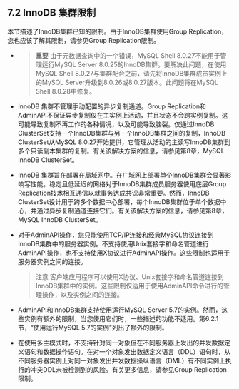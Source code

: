 ## 7.2 InnoDB 集群限制

本节描述了InnoDB集群已知的限制。由于InnoDB集群使用Group Replication，您也应该了解其限制，请参见Group Replication限制。

- > **重要**
  > 由于元数据查询中的一个错误，MySQL Shell 8.0.27不能用于管理运行MySQL Server 8.0.25的InnoDB集群。要解决此问题，在使用MySQL Shell 8.0.27与集群配合之前，请先将InnoDB集群成员实例上的MySQL Server升级到8.0.26或8.0.27版本。此问题将在MySQL Shell 8.0.28中修复。

- InnoDB 集群不管理手动配置的异步复制通道。Group Replication和AdminAPI不保证异步复制仅在主实例上活动，并且状态不会跨实例复制。这可能导致复制不再工作的各种情况，以及可能导致脑裂。仅通过InnoDB ClusterSet支持一个InnoDB集群与另一个InnoDB集群之间的复制，InnoDB ClusterSet从MySQL 8.0.27开始提供，它管理从活动的主读写InnoDB集群到多个只读副本集群的复制。有关该解决方案的信息，请参见第8章，MySQL InnoDB ClusterSet。

- InnoDB 集群旨在部署在局域网中。在广域网上部署单个InnoDB集群会显著影响写性能。稳定且低延迟的网络对于InnoDB集群成员服务器使用底层Group Replication技术相互通信以就事务达成共识非常重要。然而，InnoDB ClusterSet设计用于跨多个数据中心部署，每个InnoDB集群位于单个数据中心，并通过异步复制通道连接它们。有关该解决方案的信息，请参见第8章，MySQL InnoDB ClusterSet。

- 对于AdminAPI操作，您只能使用TCP/IP连接和经典MySQL协议连接到InnoDB集群中的服务器实例。不支持使用Unix套接字和命名管道进行AdminAPI操作，也不支持使用X协议进行AdminAPI操作。这些限制也适用于服务器实例之间的连接。

  > 注意
  > 客户端应用程序可以使用X协议、Unix套接字和命名管道连接到InnoDB集群中的实例。这些限制仅适用于使用AdminAPI命令进行的管理操作，以及实例之间的连接。

- AdminAPI和InnoDB集群支持使用运行MySQL Server 5.7的实例。然而，这些实例有额外的限制，当您使用它们时，一些描述的功能不适用。第6.2.1节，“使用运行MySQL 5.7的实例”列出了额外的限制。

- 在使用多主模式时，不支持针对同一对象但在不同服务器上发出的并发数据定义语句和数据操作语句。在对一个对象发出数据定义语言（DDL）语句时，从不同服务器实例上对同一对象发出并发数据操纵语言（DML）有不同实例上执行的冲突DDL未被检测到的风险。有关更多信息，请参见Group Replication限制。

